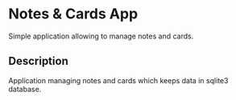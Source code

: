 # Notes & Cards App

Simple application allowing to manage notes and cards.

## Description

Application managing notes and cards which keeps data in sqlite3 database.